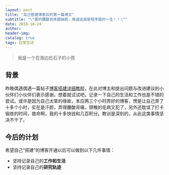 ```yaml
---
layout: post
title: "自己搭建博客后的第一篇博文"
subtitle: "\"累的腰酸背疼腿抽筋，难道这就是程序猿的一生！！\""
date: 2018-10-24
author: 
header-img:
catalog: true
tags: 日常生活
---
```


> 我是一个在海边捡石子的小孩

## 背景

昨晚偶遇偶遇一篇帖子[博客搭建详细教程](https://github.com/qiubaiying/qiubaiying.github.io/wiki/%E5%8D%9A%E5%AE%A2%E6%90%AD%E5%BB%BA%E8%AF%A6%E7%BB%86%E6%95%99%E7%A8%8B)，在此对博主和提出问题与改进建议的小伙伴们小伙伴们表示感谢。想着就试试吧，记录一下自己的生活和工作也是不错的尝试。或许是因为自己太笨的缘故，本应两三个小时弄好的博客，愣是让自己弄了十多个小时，实在是汗颜，弄得腰酸背痛，颈椎的毛病又犯了，另外还耽误了打卡锻炼的时间，救命啊，我的十多快钱和几百积分。教训是深刻的，从此这类事情坚决不干了。

## 今后的计划

希望自己“搭建”的博客开通以后可以做到以下几件事情：

- 坚持记录自己的**工作和生活**
- 坚持记录自己的**研究轨迹**



